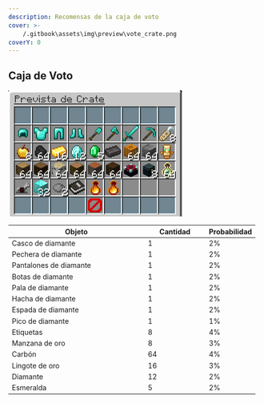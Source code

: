 ```yaml
---
description: Recomensas de la caja de voto
cover: >-
    /.gitbook\assets\img\preview\vote_crate.png
coverY: 0
---
```


## Caja de Voto

![Caja de Voto](/.gitbook\assets\img\preview\vote_crate.png)

<table>
    <thead>
        <tr>
            <th width="258">Objeto</th><th width="108" data-type="number">Cantidad</th>
            <th>Probabilidad</th>
        </tr>
    </thead>
    <tbody>
        <tr>
            <td>Casco de diamante</td>
            <td>1</td>
            <td>2%</td>
        </tr>
        <tr>
            <td>Pechera de diamante</td>
            <td>1</td>
            <td>2%</td>
        </tr>
        <tr>
            <td>Pantalones de diamante</td>
            <td>1</td>
            <td>2%</td>
        </tr>
        <tr>
            <td>Botas de diamante</td>
            <td>1</td>
            <td>2%</td>
        </tr>
        <tr>
            <td>Pala de diamante</td>
            <td>1</td>
            <td>2%</td>
        </tr>
        <tr>
            <td>Hacha de diamante</td>
            <td>1</td>
            <td>2%</td>
        </tr>
        <tr>
            <td>Espada de diamante</td>
            <td>1</td>
            <td>2%</td>
        </tr>
        <tr>
            <td>Pico de diamante</td>
            <td>1</td>
            <td>1%</td>
            </tr><tr>
            <td>Etiquetas</td>
            <td>8</td>
            <td>4%</td>
        </tr>
        <tr>
            <td>Manzana de oro</td>
            <td>8</td>
            <td>3%</td>
        </tr>
        <tr>
            <td>Carbón</td>
            <td>64</td>
            <td>4%</td>
        </tr>
        <tr>
            <td>Lingote de oro</td>
            <td>16</td>
            <td>3%</td>
        </tr>
        <tr>
            <td>Diamante</td>
            <td>12</td>
            <td>2%</td>
        </tr>
        <tr>
            <td>Esmeralda</td>
            <td>5</td>
            <td>2%</td>
        </tr>
    </tbody>
</table>